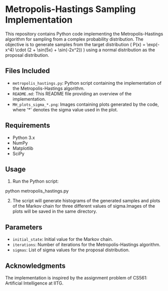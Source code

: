 # Metropolis-Hastings Sampling Implementation

This repository contains Python code implementing the Metropolis-Hastings algorithm for sampling from a complex probability distribution. The objective is to generate samples from the target distribution \( P(x) = \exp(-x^4) \cdot (2 + \sin(5x) + \sin(-2x^2)) \) using a normal distribution as the proposal distribution.

## Files Included

- `metropolis_hastings.py`: Python script containing the implementation of the Metropolis-Hastings algorithm.
- `README.md`: This README file providing an overview of the implementation.
- `MH_plots_sigma_*.png`: Images containing plots generated by the code, where '*' denotes the sigma value used in the plot.

## Requirements

- Python 3.x
- NumPy
- Matplotlib
- SciPy

## Usage

1. Run the Python script:

python metropolis_hastings.py

2. The script will generate histograms of the generated samples and plots of the Markov chain for three different values of sigma.Images of the plots will be saved in the same directory.

## Parameters

- `initial_state`: Initial value for the Markov chain.
- `iterations`: Number of iterations for the Metropolis-Hastings algorithm.
- `sigmas`: List of sigma values for the proposal distribution.

## Acknowledgments

The implementation is inspired by the assignment problem of CS561: Artificial Intelligence at IITG.


